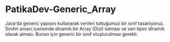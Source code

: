 # PatikaDev-Generic_Array
Java'da generic yapısını kullanarak verileri tuttuğumuz bir sınıf tasarlıyoruz.  Sınıfın amacı içerisinde dinamik bir Array (Dizi) tutması ve veri tipini dinamik olarak alması. Bunun için generic bir sınıf oluşturulması gerekli.
